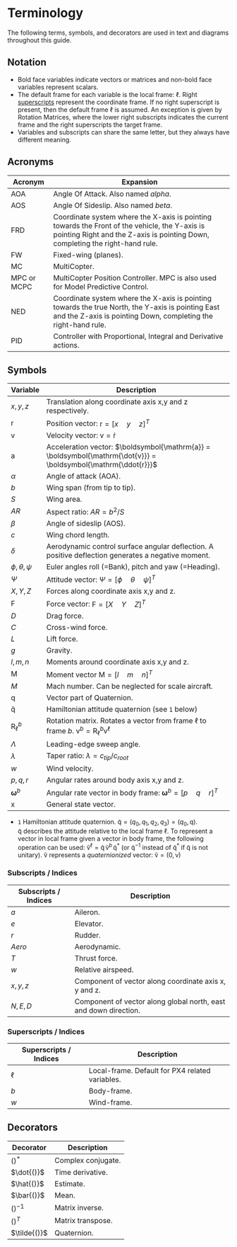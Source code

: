 # Terminology

The following terms, symbols, and decorators are used in text and diagrams throughout this guide.

## Notation

- Bold face variables indicate vectors or matrices and non-bold face variables represent scalars.
- The default frame for each variable is the local frame: $\ell{}$.
  Right [superscripts](#superscripts) represent the coordinate frame.
  If no right superscript is present, then the default frame $\ell{}$ is assumed.
  An exception is given by Rotation Matrices, where the lower right subscripts indicates the current frame and the right superscripts the target frame.
- Variables and subscripts can share the same letter, but they always have different meaning.

## Acronyms

| Acronym     | Expansion                                                                                                                                                                      |
| ----------- | ------------------------------------------------------------------------------------------------------------------------------------------------------------------------------ |
| AOA         | Angle Of Attack. Also named _alpha_.                                                                                                                                           |
| AOS         | Angle Of Sideslip. Also named _beta_.                                                                                                                                          |
| FRD         | Coordinate system where the X-axis is pointing towards the Front of the vehicle, the Y-axis is pointing Right and the Z-axis is pointing Down, completing the right-hand rule. |
| FW          | Fixed-wing (planes).                                                                                                                                                           |
| MC          | MultiCopter.                                                                                                                                                                   |
| MPC or MCPC | MultiCopter Position Controller. MPC is also used for Model Predictive Control.                                                                                                |
| NED         | Coordinate system where the X-axis is pointing towards the true North, the Y-axis is pointing East and the Z-axis is pointing Down, completing the right-hand rule.            |
| PID         | Controller with Proportional, Integral and Derivative actions.                                                                                                                 |

## Symbols

| Variable                          | Description                                                                                                                                                     |
| --------------------------------- | --------------------------------------------------------------------------------------------------------------------------------------------------------------- |
| $x,y,z$                           | Translation along coordinate axis x,y and z respectively.                                                                                                       |
| $\boldsymbol{\mathrm{r}}$         | Position vector: $\boldsymbol{\mathrm{r}} = [x \quad y \quad z]^{T}$                                                                                            |
| $\boldsymbol{\mathrm{v}}$         | Velocity vector: $\boldsymbol{\mathrm{v}} = \boldsymbol{\mathrm{\dot{r}}}$                                                                                      |
| $\boldsymbol{\mathrm{a}}$         | Acceleration vector: $\boldsymbol{\mathrm{a}} = \boldsymbol{\mathrm{\dot{v}}} = \boldsymbol{\mathrm{\ddot{r}}}$                                                 |
| $\alpha$                          | Angle of attack (AOA).                                                                                                                                          |
| $b$                               | Wing span (from tip to tip).                                                                                                                                    |
| $S$                               | Wing area.                                                                                                                                                      |
| $AR$                              | Aspect ratio: $AR = b^2/S$                                                                                                                                      |
| $\beta$                           | Angle of sideslip (AOS).                                                                                                                                        |
| $c$                               | Wing chord length.                                                                                                                                              |
| $\delta$                          | Aerodynamic control surface angular deflection. A positive deflection generates a negative moment.                                                              |
| $\phi,\theta,\psi$                | Euler angles roll (=Bank), pitch and yaw (=Heading).                                                                                                            |
| $\Psi$                            | Attitude vector: $\Psi = [\phi \quad \theta \quad \psi]^T$                                                                                                      |
| $X,Y,Z$                           | Forces along coordinate axis x,y and z.                                                                                                                         |
| $\boldsymbol{\mathrm{F}}$         | Force vector: $\boldsymbol{\mathrm{F}}= [X \quad Y \quad Z]^T$                                                                                                  |
| $D$                               | Drag force.                                                                                                                                                     |
| $C$                               | Cross-wind force.                                                                                                                                               |
| $L$                               | Lift force.                                                                                                                                                     |
| $g$                               | Gravity.                                                                                                                                                        |
| $l,m,n$                           | Moments around coordinate axis x,y and z.                                                                                                                       |
| $\boldsymbol{\mathrm{M}}$         | Moment vector $\boldsymbol{\mathrm{M}} = [l \quad m \quad n]^T$                                                                                                 |
| $M$                               | Mach number. Can be neglected for scale aircraft.                                                                                                               |
| $\boldsymbol{\mathrm{q}}$         | Vector part of Quaternion.                                                                                                                                      |
| $\boldsymbol{\mathrm{\tilde{q}}}$ | Hamiltonian attitude quaternion (see `1` below)                                                                                                                 |
| $\boldsymbol{\mathrm{R}}_\ell^b$  | Rotation matrix. Rotates a vector from frame $\ell{}$ to frame $b{}$. $\boldsymbol{\mathrm{v}}^b = \boldsymbol{\mathrm{R}}_\ell^b \boldsymbol{\mathrm{v}}^\ell$ |
| $\Lambda$                         | Leading-edge sweep angle.                                                                                                                                       |
| $\lambda$                         | Taper ratio: $\lambda = c_{tip}/c_{root}$                                                                                                                       |
| $w$                               | Wind velocity.                                                                                                                                                  |
| $p,q,r$                           | Angular rates around body axis x,y and z.                                                                                                                       |
| $\boldsymbol{\omega}^b$           | Angular rate vector in body frame: $\boldsymbol{\omega}^b = [p \quad q \quad r]^T$                                                                              |
| $\boldsymbol{\mathrm{x}}$         | General state vector.                                                                                                                                           |

- `1` Hamiltonian attitude quaternion. $\boldsymbol{\mathrm{\tilde{q}}} = (q_0, q_1, q_2, q_3) = (q_0, \boldsymbol{\mathrm{q}})$.<br> $\boldsymbol{\mathrm{\tilde{q}}}{}$ describes the attitude relative to the local frame $\ell{}$. To represent a vector in local frame given a vector in body frame, the following operation can be used: $\boldsymbol{\mathrm{\tilde{v}}}^\ell = \boldsymbol{\mathrm{\tilde{q}}} \, \boldsymbol{\mathrm{\tilde{v}}}^b \, \boldsymbol{\mathrm{\tilde{q}}}^*{}$ (or $\boldsymbol{\mathrm{\tilde{q}}}^{-1}{}$ instead of $\boldsymbol{\mathrm{\tilde{q}}}^*{}$ if $\boldsymbol{\mathrm{\tilde{q}}}{}$ is not unitary). $\boldsymbol{\mathrm{\tilde{v}}}{}$ represents a _quaternionized_ vector: $\boldsymbol{\mathrm{\tilde{v}}} = (0,\boldsymbol{\mathrm{v}})$

### Subscripts / Indices

| Subscripts / Indices | Description                                                      |
| -------------------- | ---------------------------------------------------------------- |
| $a$                  | Aileron.                                                         |
| $e$                  | Elevator.                                                        |
| $r$                  | Rudder.                                                          |
| $Aero$               | Aerodynamic.                                                     |
| $T$                  | Thrust force.                                                    |
| $w$                  | Relative airspeed.                                               |
| $x,y,z$              | Component of vector along coordinate axis x, y and z.            |
| $N,E,D$              | Component of vector along global north, east and down direction. |

<a id="superscripts"></a>

### Superscripts / Indices

| Superscripts / Indices | Description                                     |
| ---------------------- | ----------------------------------------------- |
| $\ell$                 | Local-frame. Default for PX4 related variables. |
| $b$                    | Body-frame.                                     |
| $w$                    | Wind-frame.                                     |

## Decorators

| Decorator    | Description        |
| ------------ | ------------------ |
| $()^*$       | Complex conjugate. |
| $\dot{()}$   | Time derivative.   |
| $\hat{()}$   | Estimate.          |
| $\bar{()}$   | Mean.              |
| $()^{-1}$    | Matrix inverse.    |
| $()^T$       | Matrix transpose.  |
| $\tilde{()}$ | Quaternion.        |

